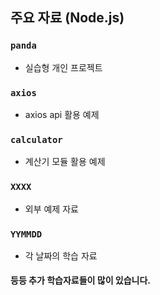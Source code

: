 ## 주요 자료 (Node.js)

### `panda`
- 실습형 개인 프로젝트

### `axios`
- axios api 활용 예제

### `calculator`
- 계산기 모듈 활용 예제

### `XXXX`
- 외부 예제 자료

### `YYMMDD`
- 각 날짜의 학습 자료

#### 등등 추가 학습자료들이 많이 있습니다.